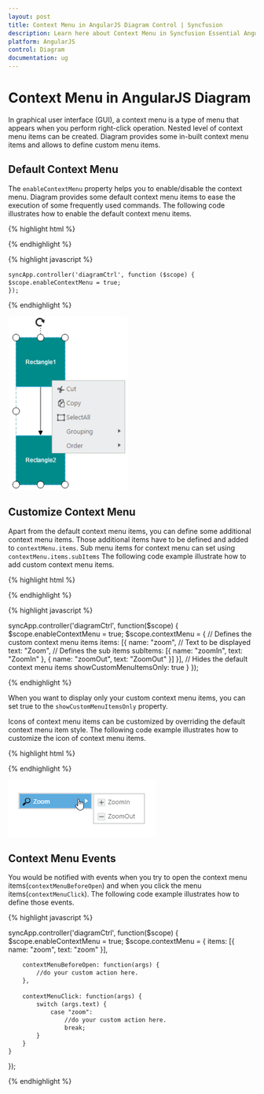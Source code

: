 ```yaml
---
layout: post
title: Context Menu in AngularJS Diagram Control | Syncfusion
description: Learn here about Context Menu in Syncfusion Essential AngularJS Diagram Control, its elements, and more.
platform: AngularJS
control: Diagram
documentation: ug
---
```


# Context Menu in AngularJS Diagram

In graphical user interface (GUI), a context menu is a type of menu that appears when you perform right-click operation. Nested level of context menu items can be created.
Diagram provides some in-built context menu items and allows to define custom menu items.

## Default Context Menu

The `enableContextMenu` property helps you to enable/disable the context menu. Diagram provides some default context menu items to ease the execution of some frequently used commands.
The following code illustrates how to enable the default context menu items.

{% highlight html %}

<div ng-controller="diagramCtrl">
    <div>
        <ej-diagram id="diagram" e-height="600px" e-width="100%" e-enableContextMenu true="enableContextMenu">
        </ej-diagram>
    </div>
</div>

{% endhighlight %}

{% highlight javascript %}

    syncApp.controller('diagramCtrl', function ($scope) {    
    $scope.enableContextMenu = true;
    });

{% endhighlight %}

![AngularJS Diagram Context Menu](ContextMenu_images/Contextmenu_img1.png)

## Customize Context Menu

Apart from the default context menu items, you can define some additional context menu items. Those additional items have to be defined and added to `contextMenu.items`. Sub menu items for context menu can set using `contextMenu.items.subItems`
The following code example illustrate how to add custom context menu items.

{% highlight html %}

<div ng-controller="diagramCtrl">
    <div>
        <ej-diagram id="diagram" e-height="600px" e-width="100%" e-enableContextMenu="enableContextMenu"
		 e-contextMenu="contextMenu" e-contextMenu-items="contextMenu.items">
        </ej-diagram>
    </div>
</div>

{% endhighlight %}

{% highlight javascript %}

syncApp.controller('diagramCtrl', function($scope) {
    $scope.enableContextMenu = true;
    $scope.contextMenu = {
        // Defines the custom context menu items
        items: [{
            name: "zoom",
            // Text to be displayed
            text: "Zoom",
            // Defines the sub items
            subItems: [{
                name: "zoomIn",
                text: "ZoomIn"
            }, {
                name: "zoomOut",
                text: "ZoomOut"
            }]
        }],
        // Hides the default context menu items
        showCustomMenuItemsOnly: true
    }
});

{% endhighlight %}

When you want to display only your custom context menu items, you can set true to the `showCustomMenuItemsOnly` property.

Icons of context menu items can be customized by overriding the default context menu item style.
The following code example illustrates how to customize the icon of context menu items.

{% highlight html %}

<style>
    #Zoom_image {
        background-image: url("zoom.png");
    }
    
    #ZoomIn_image {
        background-image: url("zoom-in.png");
    }
    
    #ZoomOut_image {
        background-image: url("zoom-out.png");
    }
</style>

{% endhighlight %}

![AngularJS Diagram Context Menu Events](ContextMenu_images/Contextmenu_img2.png)

## Context Menu Events

You would be notified with events when you try to open the context menu items(`contextMenuBeforeOpen`) and when you click the menu items(`contextMenuClick`). The following code example illustrates how to define those events.

{% highlight javascript %}

syncApp.controller('diagramCtrl', function($scope) {
    $scope.enableContextMenu = true;
    $scope.contextMenu = {
        items: [{
            name: "zoom",
            text: "zoom"
        }],

        contextMenuBeforeOpen: function(args) {
            //do your custom action here.
        },

        contextMenuClick: function(args) {
            switch (args.text) {
                case "zoom":
                    //do your custom action here.
                    break;
            }
        }
    }
});

{% endhighlight %}